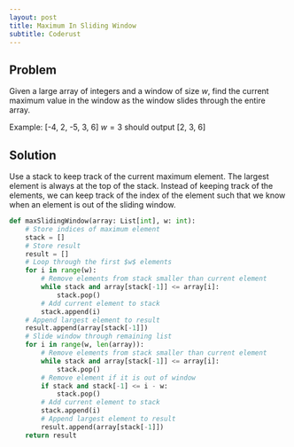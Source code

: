 ```yaml
---
layout: post
title: Maximum In Sliding Window
subtitle: Coderust
---
```


## Problem
Given a large array of integers and a window of size $w$, find the current maximum value in the window as the window slides through the entire array.

Example: [-4, 2, -5, 3, 6] $w = 3$ should output [2, 3, 6]

## Solution

Use a stack to keep track of the current maximum element. The largest element is always at the top of the stack. Instead of keeping track of the elements, we can keep track of the index of the element such that we know when an element is out of the sliding window.

```python
def maxSlidingWindow(array: List[int], w: int):
    # Store indices of maximum element
    stack = []
    # Store result
    result = []
    # Loop through the first $w$ elements
    for i in range(w):
        # Remove elements from stack smaller than current element
        while stack and array[stack[-1]] <= array[i]:
            stack.pop()
        # Add current element to stack
        stack.append(i)
    # Append largest element to result
    result.append(array[stack[-1]])
    # Slide window through remaining list
    for i in range(w, len(array)):
        # Remove elements from stack smaller than current element
        while stack and array[stack[-1]] <= array[i]:
            stack.pop()
        # Remove element if it is out of window
        if stack and stack[-1] <= i - w:
            stack.pop()
        # Add current element to stack
        stack.append(i)
        # Append largest element to result
        result.append(array[stack[-1]])
    return result
```
